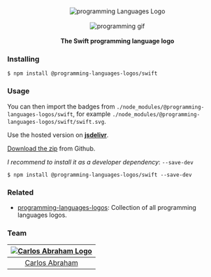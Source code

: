 <p align="center">
    <br>
    <img src="https://cdn.jsdelivr.net/npm/@programming-languages-logos/swift@0.0.0/swift_256x256.png" alt="programming Languages Logo">
    <br>
    <br>
    <img src="https://cdn.abranhe.com/projects/porgramming-languages-logos/logo.svg" alt="programming gif">
    <br>
    <br>
    <b>The Swift programming language logo</b>
</p>

### Installing

```
$ npm install @programming-languages-logos/swift
```

### Usage

You can then import the badges from `./node_modules/@programming-languages-logos/swift`, for example `./node_modules/@programming-languages-logos/swift/swift.svg`.

Use the hosted version on
[**jsdelivr**](https://www.jsdelivr.com/package/npm/@programming-languages-logos/swift).

[Download the zip](https://github.com/abranhe/programming-languages-logos/releases/latest) from Github.

_I recommend to install it as a developer dependency_: `--save-dev`

```
$ npm install @programming-languages-logos/swift --save-dev
```

### Related

- [programming-languages-logos][all]: Collection of all programming languages logos.

### Team

| [![Carlos Abraham Logo][abranhe-img]][abranhe] |
| :--------------------------------------------: |
|           [Carlos Abraham][abranhe]            |

<!------------- Some links ----------------->

[abranhe]: https://github.com/abranhe
[abranhe-img]: https://avatars3.githubusercontent.com/u/21347264?s=50
[all]: https://github.com/abranhe/programming-languages-logos
